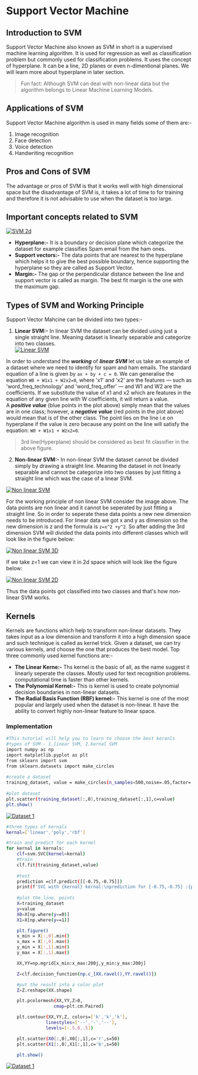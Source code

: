 # Support Vector Machine
## Introduction to SVM
Support Vector Machine also known as SVM in short is a supervised machine learning algorithm. It is used for regression as well as classification problem but commonly used for classification problems. It uses the concept of hyperplane. It can be a line, 2D planes or even n-dimentional planes. We will learn more about hyperplane in later section.

> Fun fact: Although SVM can deal with non-linear data but the algorithm belongs to Linear Machine Learning Models. 

## Applications of SVM
Support Vector Machine algorithm is used in many fields some of them are:-
1.  Image recognition 
2.  Face detection 
3.  Voice detection
4.  Handwriting recognition

## Pros and Cons of SVM
The advantage or pros of SVM is that it works well with high dimensional space but the disadvantage of SVM is, it takes a lot of time to for training and therefore it is not advisable to use when the dataset is too large. 

## Important concepts related to SVM
[![SVM 2d](https://github.com/snozh5/temp/blob/main/SVM%20pic/SVM%202D%20plane.png?raw=true)](https://github.com/snozh5/temp/blob/main/SVM%20pic/SVM%202D%20plane.png)

- **Hyperplane:-**  It is a boundary or decision plane which categorize the dataset for example classifies Spam email from the ham ones.
- **Support vectors:-** The data points that are nearest to the hyperplane which helps it to give the best possible boundary, hence supporting the hyperplane so they are called as Support Vector. 
- **Margin:-** The gap or the perpendicular distance between the line and support vector is called as margin. The best fit margin is the one with the maximum gap. 

## Types of SVM and Working Principle
Support Vector Mahcine can be divided into two types:-
1. **Linear SVM:-** In linear SVM the dataset can be divided using just a single straight line. Meaning dataset is linearly separable and categorize into two classes.  
[![Linear SVM](https://github.com/snozh5/temp/blob/main/SVM%20pic/Linear%20SVM.png?raw=true)](https://github.com/snozh5/temp/blob/main/SVM%20pic/Linear%20SVM.png)

In order to understand the ***working*** of ***linear SVM*** let us take an example of a dataset where we need to identify for spam and ham emails. The standard equation of a line is given by `ax + by + c = 0`. We can generalise the equation `W0 + W1x1 + W2x2=0`, where 'x1' and 'x2' are the features — such as 'word_freq_technology' and 'word_freq_offer' — and W1 and W2 are the coefficients. If we substitute the value of x1 and x2 which are features in the equation of any given line with W coefficients, it will return a value.  
A ***positive value*** (blue points in the plot above) simply mean that the values are in one class; however, a ***negative value*** (red points in the plot above) would mean that is of the other class. The point lies on the line i.e on hyperplane if the value is zero because any point on the line will satisfy the equation: `W0 + W1x1 + W2x2=0`.
> 3rd line(Hyperplane) should be considered as best fit classifier in the above figure. 
2. **Non-linear SVM:-** In non-linear SVM the dataset cannot be divided simply by drawing a straight line. Meaning the dataset in not linearly separable and cannot be categorize into two classes by just fitting a straight line which was the case of a linear SVM.

[![Non linear SVM](https://github.com/snozh5/temp/blob/main/SVM%20pic/Non%20linear%20SVM.PNG?raw=true)](https://github.com/snozh5/temp/blob/main/SVM%20pic/Non%20linear%20SVM.PNG)

For the working principle of non linear SVM consider the image above. The data points are non linear and it cannot be seperated by just fitting a straight line. So in order to seperate these data points a new new dimension needs to be introduced. For linear data we got x and y as dimension so the new dimension is z and the formula is `z=x^2 +y^2`. So after adding the 3rd dimension SVM will divided the data points into different classes which will look like in the figure below:

[![Non linear SVM 3D](https://github.com/snozh5/temp/blob/main/SVM%20pic/Non%20linear%20SVM%203D.PNG?raw=true)](https://github.com/snozh5/temp/blob/main/SVM%20pic/Non%20linear%20SVM%203D.PNG)

If we take z=1 we can view it in 2d space which will look like the figure below:

[![Non linear SVM 2D](https://github.com/snozh5/temp/blob/main/SVM%20pic/Non%20linear%20SVM%202D.PNG?raw=true)](https://github.com/snozh5/temp/blob/main/SVM%20pic/Non%20linear%20SVM%202D.PNG)

Thus the data points got classified into two classes and that's how non-linear SVM works. 

## Kernels 

 Kernels are functions which help to transform non-linear datasets. They takes input as a low dimension and transform it into a high dimension space and such technique is called as kernel trick. Given a dataset, we can try various kernels, and choose the one that produces the best model. Top three commonly used kernel functions are:-

- **The Linear Kerne:-** Ths kernel is the basic of all, as the name suggest it linearly seperate the classes. Mostly used for text recognition problems. computational time is faster than other kernels. 
- **The Polynomial Kernel:-** This is kernel is used to create polynomial decision boundaries in non-linear datasets.
- **The Radial Basis Function (RBF) kernel:-** This kernel is one of the most popular and largely used when the dataset is non-linear. It have the ability to convert highly non-linear feature to linear space.

### Implementation
```sh
#This tutorial will help you to learn to choose the best keranls
#types of SVM - 1.linear SVM, 2.kernal SVM
import numpy as np 
import matplotlib.pyplot as plt 
from sklearn import svm 
from sklearn.datasets import make_circles
 
#create a dataset 
training_dataset, value = make_circles(n_samples=500,noise=.05,factor=.5)
 
#plot dataset 
plt.scatter(training_dataset[:,0],training_dataset[:,1],c=value) 
plt.show()
```
[![Dataset 1](https://github.com/snozh5/temp/blob/main/SVM%20pic/dataset1.PNG?raw=true)](https://github.com/snozh5/temp/blob/main/SVM%20pic/dataset1.PNG)

```sh
#three types of kernals 
kernal=['linear','poly','rbf']
```
```sh
#train and predict for each kernel
for kernal in kernals:
    clf=svm.SVC(kernel=kernal)
    #train
    clf.fit(training_dataset,value)
    
    #test
    prediction =clf.predict([[-0.75,-0.75]])
    print(f'SVC with {kernal} kernal:\nprediction for [-0.75,-0.75] :{prediction}')
   
    #plot the line, points
    X=training_dataset
    y=value
    X0=X[np.where(y==0)]
    X1=X[np.where(y==1)]

    plt.figure()
    x_min = X[:,0].min()
    x_max = X[:,0].max()
    y_min = X[:,1].min()
    y_max = X[:,1].max()

    XX,YY=np.mgrid[x_min:x_max:200j,y_min:y_max:200j]

    Z=clf.decision_function(np.c_[XX.ravel(),YY.ravel()])

    #put the result into a color plot
    Z=Z.reshape(XX.shape)

    plt.pcolormesh(XX,YY,Z>0,
                  cmap=plt.cm.Paired)

    plt.contour(XX,YY,Z, colors=['k','k','k'],
               linestyles=['--','-','--'],
               levels=[-.5,0,.5])

    plt.scatter(X0[:,0],X0[:,1],c='r',s=50)
    plt.scatter(X1[:,0],X1[:,1],c='b',s=50)

    plt.show()
```
[![Dataset 1](https://github.com/snozh5/temp/blob/main/SVM%20pic/resultK.PNG?raw=true)](https://github.com/snozh5/temp/blob/main/SVM%20pic/resultK.PNG)






